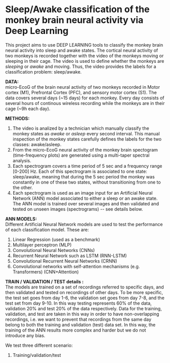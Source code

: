 
# Sleep/Awake classification of the monkey brain neural activity via Deep Learning 

This project aims to use DEEP LEARNING tools to classify the monkey brain neural activity into sleep and awake states. 
The cortical neural activity of two monkeys is recorded together with the video of the monkeys moving or sleeping in their cage. The video is used to define whether the monkeys are _sleeping_ or _awake_ and moving. Thus, the video provides the labels for a classification problem: sleep/awake. 

**DATA:** <br>
micro-EcoG of the brain neural activity of two monkeys recorded in Motor cortex (M1), Prefrontal Cortex (PFC), and sensory motor cortex (S1). The data covers several days (~15 days) for each monkey. Every day consists of several hours of continous wireless recording while the monkeys are in their cage (~9h each day).

**METHODS:** <br>
1. The video is analized by a technician which manually classify the monkey states as _awake_ or _asleep_ every second interval. This manual inspection of the monkey states carefully defines the labels for the two classes: awake/asleep.
2. From the micro-EcoG neural activity of the monkey brain spectogram (time-frequency plots) are generated using a multi-taper spectral analysis. 
3. Each spectrogram covers a time period of 5 sec and a frequency range [0-200] Hz. Each of this spectrogram is associated to one state: sleep/awake, meaning that during the 5 sec period the monkey was constantly in one of these two states, without transitioning from one to the other. 
4. Each spectrogram is used as an image input for an Artificial Neural Network (ANN) model associated to either a sleep or an awake state. The ANN model is trained over several images and then validated and tested on unseen images (spectrograms) -- see details below. 

**ANN MODELS:** <br>
Different Artificial Neural Network models are used to test the performance of each classification model. These are:
1. Linear Regression (used as a benchmark)
2. Multilayer perceptron (MLP)
3. Convolutional Neural Networks (CNNs)
4. Recurrent Neural Network such as LSTM (RNN-LSTM)
5. Convolutional Recurrent Neural Networks (CRNN)
6. Convolutional networks with self-attention mechanisms (e.g. Transformers) (CNN+Attention)

**TRAIN / VALIDATION / TEST details :** <br>
The models are trained on a set of recordings referred to specific days, and then validated and tested on recordings of other days. To be more specific, the test set goes from day 1-6, the validation set goes from day 7-8, and the test set from day 9-10. In this way testing represents 60% of the data, validation 20% and test 20% of the data respectively. Data for the training, validation, and test are taken in this way in order to have non-overlapping recordings, i.e. we want to prevent that recordings from the same day belong to both the training and validation (test) data set. In this way, the training of the ANN results more complex and harder but we do not introduce any bias. 

We test three different scenario:
1. Training/validation/test 




 


 
